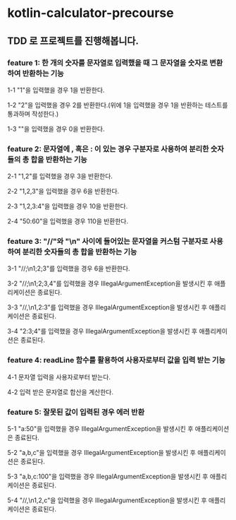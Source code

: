 # kotlin-calculator-precourse

## TDD 로 프로젝트를 진행해봅니다.

### feature 1: 한 개의 숫자를 문자열로 입력했을 때 그 문자열을 숫자로 변환하여 반환하는 기능
1-1 "1"을 입력했을 경우 1을 반환한다.

1-2 "2"을 입력했을 경우 2를 반환한다.(위에 1을 입력했을 경우 1을 반환하는 테스트를 통과하며 작성한다.)

1-3 ""을 입력했을 경우 0을 반환한다.

### feature 2: 문자열에 , 혹은 : 이 있는 경우 구분자로 사용하여 분리한 숫자들의 총 합을 반환하는 기능
2-1 "1,2"를 입력했을 경우 3을 반환한다.

2-2 "1,2,3"을 입력했을 경우 6을 반환한다.

2-3 "1,2,3:4"을 입력했을 경우 10을 반환한다.

2-4 "50:60"을 입력했을 경우 110을 반환한다.

### feature 3: "//"와 "\n" 사이에 들어있는 문자열을 커스텀 구분자로 사용하여 분리한 숫자들의 총 합을 반환하는 기능
3-1 "//;\n1;2;3"를 입력했을 경우 6을 반환한다.

3-2 "//;\n1;2;3,4"를 입력했을 경우 IllegalArgumentException을 발생시킨 후 애플리케이션은 종료된다.

3-3 "//,\n1,2:3"를 입력했을 경우 IllegalArgumentException을 발생시킨 후 애플리케이션은 종료된다.

3-4 "2:3;4"를 입력했을 경우 IllegalArgumentException을 발생시킨 후 애플리케이션은 종료된다.

### feature 4: readLine 함수를 활용하여 사용자로부터 값을 입력 받는 기능
4-1 문자열 입력을 사용자로부터 받는다.

4-2 입력 받은 문자열로 합산을 계산한다.

### feature 5: 잘못된 값이 입력된 경우 에러 반환
5-1 "a:50"을 입력했을 경우 IllegalArgumentException을 발생시킨 후 애플리케이션은 종료된다.

5-2 "a,b,c"을 입력했을 경우 IllegalArgumentException을 발생시킨 후 애플리케이션은 종료된다.

5-3 "a,b,c:100"을 입력했을 경우 IllegalArgumentException을 발생시킨 후 애플리케이션은 종료된다.

5-4 "//,\n1,2,c"을 입력했을 경우 IllegalArgumentException을 발생시킨 후 애플리케이션은 종료된다.
